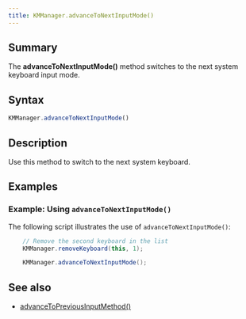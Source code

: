 ```yaml
---
title: KMManager.advanceToNextInputMode()
---
```


## Summary
The **advanceToNextInputMode()** method switches to the next system keyboard input mode.

## Syntax

```javascript
KMManager.advanceToNextInputMode()
```

## Description
Use this method to switch to the next system keyboard.


## Examples

### Example: Using `advanceToNextInputMode()`

The following script illustrates the use of `advanceToNextInputMode()`:
```java
    // Remove the second keyboard in the list
    KMManager.removeKeyboard(this, 1);

    KMManager.advanceToNextInputMode();
```

## See also
* [advanceToPreviousInputMethod()](advanceToPreviousInputMethod)
